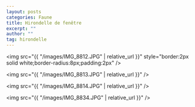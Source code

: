 ```yaml
---
layout: posts
categories: Faune
title: Hirondelle de fenêtre
excerpt: ""
author: ""
tag: hirondelle
---
```

<img src="{{ "/images/IMG_8812.JPG" | relative_url }}" style="border:2px solid white;border-radius:8px;padding:2px" />

<img src="{{ "/images/IMG_8813.JPG" | relative_url }}" />

<img src="{{ "/images/IMG_8814.JPG" | relative_url }}" />

<img src="{{ "/images/IMG_8834.JPG" | relative_url }}" />